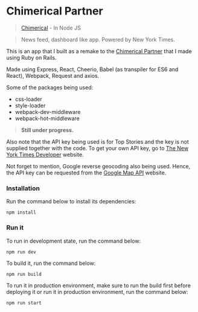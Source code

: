 # Chimerical Partner
> [Chimerical](https://chimerical.herokuapp.com) - In Node JS

> News feed, dashboard like app. Powered by New York Times.

This is an app that I built as a remake to the [Chimerical Partner](https://chimerical-partner.herokuapp.com) that I made using Ruby on Rails.

Made using Express, React, Cheerio, Babel (as transpiler for ES6 and React), Webpack, Request and axios.

Some of the packages being used:
- css-loader
- style-loader
- webpack-dev-middleware
- webpack-hot-middleware

> **Still under progress.**

Also note that the API key being used is for Top Stories and the key is not supplied together with the code. To get your own API key, go to [The New York Times Developer](https://developer.nytimes.com/) website.

Not forget to mention, Google reverse geocoding also being used. Hence, the API key can be requested from the [Google Map API](https://developers.google.com/maps/) website.

### Installation

Run the command below to install its dependencies:

``` npm install ```

### Run it

To run in development state, run the command below:

``` npm run dev ```

To build it, run the command below:

``` npm run build ```

To run it in production environment, make sure to run the build first before deploying it or run it in production environment, run the command below:

``` npm run start ```
